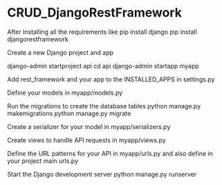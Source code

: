 # CRUD_DjangoRestFramework

After Installing all the requirements like pip install django pip install djangorestframework

Create a new Django project and app

django-admin startproject api
cd api
django-admin startapp myapp

Add rest_framework and your app to the INSTALLED_APPS in settings.py

Define your models in myapp/models.py

Run the migrations to create the database tables
python manage.py makemigrations
python manage.py migrate

Create a serializer for your model in myapp/serializers.py

Create views to handle API requests in myapp/views.py

Define the URL patterns for your API in myapp/urls.py and also define in your project main urls.py

Start the Django development server
python manage.py runserver

